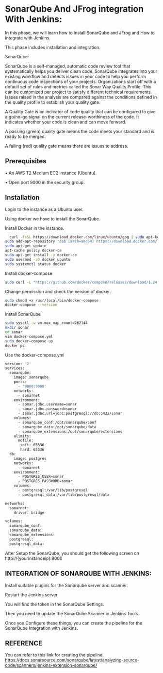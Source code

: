 
# SonarQube And JFrog integration With Jenkins:

In this phase, we will learn how to install SonarQube and JFrog and How to integrate with Jenkins.

This phase includes installation and integration.

SonarQube:

SonarQube is a self-managed, automatic code review tool that systematically helps you deliver clean code. SonarQube integrates into your existing workflow and detects issues in your code to help you perform continuous code inspections of your projects. Organizations start off with a default set of rules and metrics called the Sonar Way Quality Profile. This can be customized per project to satisfy different technical requirements. Issues raised in the analysis are compared against the conditions defined in the quality profile to establish your quality gate.

A Quality Gate is an indicator of code quality that can be configured to give a go/no-go signal on the current release-worthiness of the code. It indicates whether your code is clean and can move forward.

A passing (green) quality gate means the code meets your standard and is ready to be merged.

A failing (red) quality gate means there are issues to address.

      
      


## Prerequisites
•	An AWS T2.Medium EC2 instance (Ubuntu).

•	Open port 9000 in the security group.

## Installation

Login to the instance as a Ubuntu user.

Using docker we have to install the SonarQube.

Install Docker in the instance.


```bash
  curl -fsSL https://download.docker.com/linux/ubuntu/gpg | sudo apt-key add -
sudo add-apt-repository "deb [arch=amd64] https://download.docker.com/linux/ubuntu $(lsb_release -cs) stable"
sudo apt-get update
apt-cache policy docker-ce
sudo apt-get install -y docker-ce
sudo usermod -aG docker ubuntu
sudo systemctl status docker

```
Install docker-compose
```bash
sudo curl -L "https://github.com/docker/compose/releases/download/1.24.0/docker-compose-$(uname -s)-$(uname -m)" -o /usr/local/bin/docker-compose
```
Change permission and check the version of docker.

```bash
sudo chmod +x /usr/local/bin/docker-compose
docker-compose --version
```
Install SonarQube

```bash
sudo sysctl -w vm.max_map_count=262144
mkdir sonar
cd sonar
vim docker-compose.yml
sudo docker–compose up
docker ps
```
Use the docker-compose.yml
```bash
version: '2'
services:
  sonarqube:
    image: sonarqube
    ports:
      - '9000:9000'
    networks:
      - sonarnet
    environment:
      - sonar.jdbc.username=sonar
      - sonar.jdbc.password=sonar
      - sonar.jdbc.url=jdbc:postgresql://db:5432/sonar
    volumes:
      - sonarqube_conf:/opt/sonarqube/conf
      - sonarqube_data:/opt/sonarqube/data
      - sonarqube_extensions:/opt/sonarqube/extensions
    ulimits:
      nofile:
       soft: 65536
       hard: 65536
  db:
    image: postgres
    networks:
      - sonarnet
    environment:
      - POSTGRES_USER=sonar
      - POSTGRES_PASSWORD=sonar
    volumes:
      - postgresql:/var/lib/postgresql
      - postgresql_data:/var/lib/postgresql/data

networks:
  sonarnet:
    driver: bridge

volumes:
  sonarqube_conf:
  sonarqube_data:
  sonarqube_extensions:
  postgresql:
  postgresql_data:
```
After Setup the SonarQube, you should get the following screen on http://{yourinstanceip}:9000 

## INTEGRATION OF SONARQUBE WITH JENKINS:
Install suitable plugins for the Sonarqube server and scanner.

Restart the Jenkins server.

You will find the token in the SonarQube Settings.

Then you need to update the SonarQube Scanner in Jenkins Tools.

Once you Configure these things, you can create the pipeline for the SonarQube Integration with Jenkins.

## REFERENCE

You can refer to this link for creating the pipeline. https://docs.sonarsource.com/sonarqube/latest/analyzing-source-code/scanners/jenkins-extension-sonarqube/

